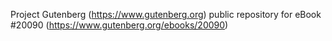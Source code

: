 Project Gutenberg (https://www.gutenberg.org) public repository for eBook #20090 (https://www.gutenberg.org/ebooks/20090)
